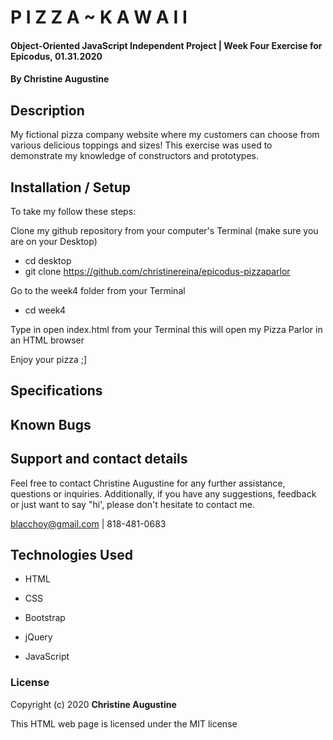 # P I Z Z A ~ K A W A I I

#### Object-Oriented JavaScript Independent Project | Week Four Exercise for Epicodus, 01.31.2020

#### **By Christine Augustine**

## Description

My fictional pizza company website where my customers can choose from various delicious toppings and sizes! This exercise was used to demonstrate my knowledge of constructors and prototypes. 


## Installation / Setup
To take my follow these steps:

Clone my github repository from your computer's Terminal (make sure you are on your Desktop)
 * cd desktop
 * git clone https://github.com/christinereina/epicodus-pizzaparlor

Go to the week4 folder from your Terminal
 * cd week4

Type in open index.html from your Terminal 
  this will open my Pizza Parlor in an HTML browser

Enjoy your pizza ;]

## Specifications


## Known Bugs



## Support and contact details

Feel free to contact Christine Augustine for any further assistance, questions or inquiries. Additionally, if you have any suggestions, feedback or just want to say "hi', please don't hesitate to contact me. 

blacchoy@gmail.com | 818-481-0683 

## Technologies Used

* HTML

* CSS

* Bootstrap

* jQuery

* JavaScript

### License

Copyright (c) 2020 **Christine Augustine**

This HTML web page is licensed under the MIT license